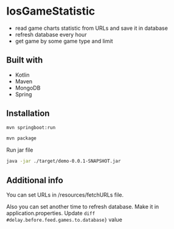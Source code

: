 # IosGameStatistic
- read game charts statistic from URLs and save it in database
- refresh database every hour
- get game by some game type and limit

## Built with 
- Kotlin
- Maven
- MongoDB
- Spring

## Installation

```bash
mvn springboot:run
```
```bash
mvn package
```
Run jar file

```bash
java -jar ./target/demo-0.0.1-SNAPSHOT.jar
```

## Additional info

You can set URLs in /resources/fetchURLs file.

Also you can set another time to refresh database. Make it in application.properties. Update ```diff #delay.before.feed.games.to.database}``` value
